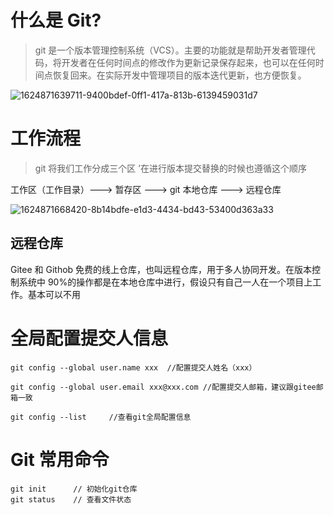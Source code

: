 # 什么是 Git?

> git 是一个版本管理控制系统（VCS）。主要的功能就是帮助开发者管理代码，将开发者在任何时间点的修改作为更新记录保存起来，也可以在任何时间点恢复回来。在实际开发中管理项目的版本迭代更新，也方便恢复。

![1624871639711-9400bdef-0ff1-417a-813b-6139459031d7](https://gitee.com/ru-bo-zhao/learn-images/raw/master/1624871639711-9400bdef-0ff1-417a-813b-6139459031d7.jpeg)

# 工作流程

> git 将我们工作分成三个区 ’在进行版本提交替换的时候也遵循这个顺序

工作区（工作目录）---> 暂存区 ---> git 本地仓库 ---> 远程仓库

![1624871668420-8b14bdfe-e1d3-4434-bd43-53400d363a33](C:\Users\27115\Desktop\zhaorubo\笔记\images\1624871668420-8b14bdfe-e1d3-4434-bd43-53400d363a33.jpeg)

## 远程仓库

Gitee 和 Githob 免费的线上仓库，也叫远程仓库，用于多人协同开发。在版本控制系统中 90%的操作都是在本地仓库中进行，假设只有自己一人在一个项目上工作。基本可以不用

# 全局配置提交人信息

```
git config --global user.name xxx  //配置提交人姓名（xxx）

git config --global user.email xxx@xxx.com //配置提交人邮箱，建议跟gitee邮箱一致

git config --list     //查看git全局配置信息
```

# Git 常用命令

```
git init      // 初始化git仓库
git status    // 查看文件状态
```
